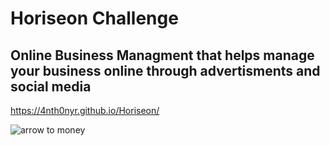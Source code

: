 # Horiseon Challenge

## Online Business Managment that helps manage your business online through advertisments and social media

https://4nth0nyr.github.io/Horiseon/

![arrow to money](assets\images\online-reputation-management.jpg)